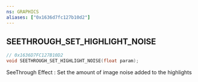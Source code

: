 ```yaml
---
ns: GRAPHICS
aliases: ["0x1636d7fc127b10d2"]
---
```

## SEETHROUGH_SET_HIGHLIGHT_NOISE

```c
// 0x1636D7FC127B10D2
void SEETHROUGH_SET_HIGHLIGHT_NOISE(float param);
```

SeeThrough Effect : Set the amount of image noise added to the highlights

